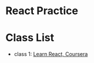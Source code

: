 # React Practice

# Class List
- class 1: [Learn React, Coursera](https://www.coursera.org/learn/learn-react/)
